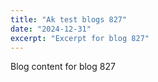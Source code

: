 ```yaml
---
title: "Ak test blogs 827"
date: "2024-12-31"
excerpt: "Excerpt for blog 827"
---
```


Blog content for blog 827